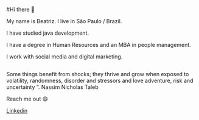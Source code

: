 #Hi there  👋

My name is Beatriz.
I live in São Paulo / Brazil.

I have studied java development.

I have a degree in Human Resources and an MBA in people management.

I work with social media and digital marketing.
##
Some things benefit from shocks; they thrive and grow when exposed to volatility, randomness, disorder and stressors and love adventure, risk and uncertainty ”. 
Nassim Nicholas Taleb

Reach me out 😄

[Linkedin](https://www.linkedin.com/in/beatriz2071/) 


